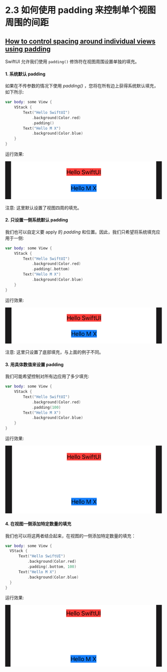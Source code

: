 # 2.3 如何使用 padding 来控制单个视图周围的间距

## [How to control spacing around individual views using padding](https://www.hackingwithswift.com/quick-start/swiftui/how-to-control-spacing-around-individual-views-using-padding)

SwiftUI 允许我们使用 `padding()` 修饰符在视图周围设置单独的填充。

#### 1. 系统默认 padding

如果在不传参数的情况下使用 _padding\(\)_ ，您将在所有边上获得系统默认填充，如下所示:

```swift
var body: some View {
    VStack {
        Text("Hello SwiftUI")
            .background(Color.red)
            .padding()
        Text("Hello M X")
            .background(Color.blue)
    }
}
```

运行效果: 

![System default padding](../.gitbook/assets/padding_system_default.png)

注意: 这里默认设置了视图四周的填充。

#### 2. 只设置一侧系统默认 padding

我们也可以自定义要 apply 的 _padding_ 和位置。因此，我们只希望将系统填充应用于一侧:

```swift
var body: some View {
    VStack {
        Text("Hello SwiftUI")
            .background(Color.red)
            .padding(.bottom)
        Text("Hello M X")
            .background(Color.blue)
    }
}
```

运行效果: 

![System default bottom padding](../.gitbook/assets/padding_system_bottom.png)

 注意: 这里只设置了底部填充，与上面的例子不同。

#### 3. 用具体数值来设置 padding

我们可能希望控制对所有边应用了多少填充:

```swift
var body: some View {
    VStack {
        Text("Hello SwiftUI")
            .background(Color.red)
            .padding(100)
        Text("Hello M X")
            .background(Color.blue)
    }
}
```

运行效果:

![Set padding as 100](../.gitbook/assets/padding_100.png)

#### 4. 在视图一侧添加特定数量的填充

我们也可以将这两者结合起来，在视图的一侧添加特定数量的填充：

```swift
var body: some View {
  VStack {
      Text("Hello SwiftUI")
          .background(Color.red)
          .padding(.bottom, 100)
      Text("Hello M X")
          .background(Color.blue)
  }
}
```

运行效果: 

![Set bottom padding as 100](../.gitbook/assets/padding_bottom_100.png)












